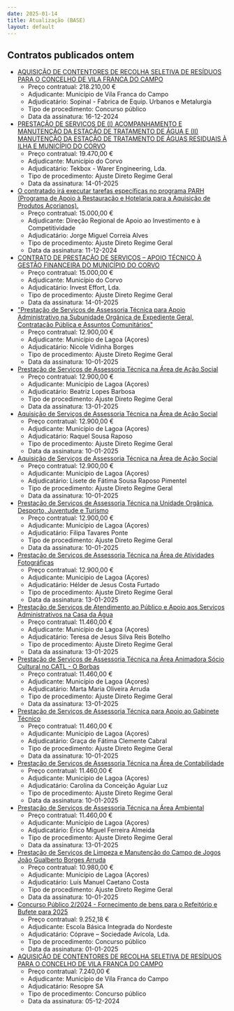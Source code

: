 ```yaml
---
date: 2025-01-14
title: Atualização (BASE)
layout: default
---
```

## Contratos publicados ontem

* [AQUISIÇÃO DE CONTENTORES DE RECOLHA SELETIVA DE RESÍDUOS PARA O CONCELHO DE VILA FRANCA DO CAMPO](https://www.base.gov.pt/Base4/pt/detalhe/?type=contratos&id=11159731)
  * Preço contratual: 218.210,00 €
  * Adjudicante: Município de Vila Franca do Campo
  * Adjudicatário: Sopinal - Fabrica de Equip. Urbanos e Metalurgia
  * Tipo de procedimento: Concurso público
  * Data da assinatura: 16-12-2024
* [PRESTAÇÃO DE SERVIÇOS DE (I) ACOMPANHAMENTO E MANUTENÇÃO DA ESTAÇÃO DE TRATAMENTO DE ÁGUA E (II) MANUTENÇÃO DA ESTAÇÃO DE TRATAMENTO DE ÁGUAS RESIDUAIS À ILHA E MUNICÍPIO DO CORVO](https://www.base.gov.pt/Base4/pt/detalhe/?type=contratos&id=11159319)
  * Preço contratual: 19.470,00 €
  * Adjudicante: Município do Corvo
  * Adjudicatário: Tekbox - Warer Engineering, Lda.
  * Tipo de procedimento: Ajuste Direto Regime Geral
  * Data da assinatura: 14-01-2025
* [O contratado irá executar tarefas específicas no programa PARH (Programa de Apoio à Restauração e Hotelaria para a Aquisição de Produtos Açorianos).](https://www.base.gov.pt/Base4/pt/detalhe/?type=contratos&id=11159598)
  * Preço contratual: 15.000,00 €
  * Adjudicante: Direção Regional de Apoio ao Investimento e à Competitividade
  * Adjudicatário: Jorge Miguel Correia Alves
  * Tipo de procedimento: Ajuste Direto Regime Geral
  * Data da assinatura: 11-12-2024
* [CONTRATO DE PRESTAÇÃO DE SERVIÇOS – APOIO TÉCNICO À GESTÃO FINANCEIRA DO MUNICÍPIO DO CORVO](https://www.base.gov.pt/Base4/pt/detalhe/?type=contratos&id=11159022)
  * Preço contratual: 15.000,00 €
  * Adjudicante: Município do Corvo
  * Adjudicatário: Invest Effort, Lda.
  * Tipo de procedimento: Ajuste Direto Regime Geral
  * Data da assinatura: 14-01-2025
* ["Prestação de Serviços de Assessoria Técnica para Apoio Administrativo na Subunidade Orgânica de Expediente Geral, Contratação Pública e Assuntos Comunitários"](https://www.base.gov.pt/Base4/pt/detalhe/?type=contratos&id=11160341)
  * Preço contratual: 12.900,00 €
  * Adjudicante: Município de Lagoa (Açores)
  * Adjudicatário: Nicole Vidinha Borges
  * Tipo de procedimento: Ajuste Direto Regime Geral
  * Data da assinatura: 10-01-2025
* [Prestação de Serviços de Assessoria Técnica na Área de Ação Social](https://www.base.gov.pt/Base4/pt/detalhe/?type=contratos&id=11160095)
  * Preço contratual: 12.900,00 €
  * Adjudicante: Município de Lagoa (Açores)
  * Adjudicatário: Beatriz Lopes Barbosa
  * Tipo de procedimento: Ajuste Direto Regime Geral
  * Data da assinatura: 13-01-2025
* [Aquisição de Serviços de Assessoria Técnica na Área de Ação Social](https://www.base.gov.pt/Base4/pt/detalhe/?type=contratos&id=11160466)
  * Preço contratual: 12.900,00 €
  * Adjudicante: Município de Lagoa (Açores)
  * Adjudicatário: Raquel Sousa Raposo
  * Tipo de procedimento: Ajuste Direto Regime Geral
  * Data da assinatura: 10-01-2025
* [Aquisição de Serviços de Assessoria Técnica na Área de Ação Social](https://www.base.gov.pt/Base4/pt/detalhe/?type=contratos&id=11160460)
  * Preço contratual: 12.900,00 €
  * Adjudicante: Município de Lagoa (Açores)
  * Adjudicatário: Lisete de Fátima Sousa Raposo Pimentel
  * Tipo de procedimento: Ajuste Direto Regime Geral
  * Data da assinatura: 10-01-2025
* [Prestação de Serviços de Assessoria Técnica na Unidade Orgânica, Desporto, Juventude e Turismo](https://www.base.gov.pt/Base4/pt/detalhe/?type=contratos&id=11160401)
  * Preço contratual: 12.900,00 €
  * Adjudicante: Município de Lagoa (Açores)
  * Adjudicatário: Filipa Tavares Ponte
  * Tipo de procedimento: Ajuste Direto Regime Geral
  * Data da assinatura: 10-01-2025
* [Prestação de Serviços de Assessoria Técnica na Área de Atividades Fotográficas](https://www.base.gov.pt/Base4/pt/detalhe/?type=contratos&id=11160279)
  * Preço contratual: 12.900,00 €
  * Adjudicante: Município de Lagoa (Açores)
  * Adjudicatário: Hélder de Jesus Costa Furtado
  * Tipo de procedimento: Ajuste Direto Regime Geral
  * Data da assinatura: 13-01-2025
* [Prestação de Serviços de Atendimento ao Público e Apoio aos Serviços Administrativos na Casa da Água](https://www.base.gov.pt/Base4/pt/detalhe/?type=contratos&id=11160415)
  * Preço contratual: 11.460,00 €
  * Adjudicante: Município de Lagoa (Açores)
  * Adjudicatário: Teresa de Jesus Silva Reis Botelho 
  * Tipo de procedimento: Ajuste Direto Regime Geral
  * Data da assinatura: 13-01-2025
* [Prestação de Serviços de Assessoria Técnica na Área Animadora Sócio Cultural no CATL - O Borbas](https://www.base.gov.pt/Base4/pt/detalhe/?type=contratos&id=11160377)
  * Preço contratual: 11.460,00 €
  * Adjudicante: Município de Lagoa (Açores)
  * Adjudicatário: Marta Maria Oliveira Arruda
  * Tipo de procedimento: Ajuste Direto Regime Geral
  * Data da assinatura: 13-01-2025
* [Prestação de Serviços de Assessoria Técnica para Apoio ao Gabinete Técnico](https://www.base.gov.pt/Base4/pt/detalhe/?type=contratos&id=11160471)
  * Preço contratual: 11.460,00 €
  * Adjudicante: Município de Lagoa (Açores)
  * Adjudicatário: Graça de Fátima Clemente Cabral
  * Tipo de procedimento: Ajuste Direto Regime Geral
  * Data da assinatura: 10-01-2025
* [Prestação de Serviços de Assessoria Técnica na Área de Contabilidade](https://www.base.gov.pt/Base4/pt/detalhe/?type=contratos&id=11160439)
  * Preço contratual: 11.460,00 €
  * Adjudicante: Município de Lagoa (Açores)
  * Adjudicatário: Carolina da Conceição Aguiar Luz
  * Tipo de procedimento: Ajuste Direto Regime Geral
  * Data da assinatura: 10-01-2025
* [Prestação de Serviços de Assessoria Técnica na Área Ambiental](https://www.base.gov.pt/Base4/pt/detalhe/?type=contratos&id=11160180)
  * Preço contratual: 11.460,00 €
  * Adjudicante: Município de Lagoa (Açores)
  * Adjudicatário: Érico Miguel Ferreira Almeida
  * Tipo de procedimento: Ajuste Direto Regime Geral
  * Data da assinatura: 13-01-2025
* [Prestação de Serviços de Limpeza e Manutenção do Campo de Jogos João Gualberto Borges Arruda](https://www.base.gov.pt/Base4/pt/detalhe/?type=contratos&id=11160340)
  * Preço contratual: 10.980,00 €
  * Adjudicante: Município de Lagoa (Açores)
  * Adjudicatário: Luís Manuel Caetano Costa 
  * Tipo de procedimento: Ajuste Direto Regime Geral
  * Data da assinatura: 10-01-2025
* [Concurso Público 2/2024 - Fornecimento de bens para o Refeitório e Bufete para 2025](https://www.base.gov.pt/Base4/pt/detalhe/?type=contratos&id=11158549)
  * Preço contratual: 9.252,18 €
  * Adjudicante: Escola Básica Integrada do Nordeste
  * Adjudicatário: Cóprave – Sociedade Avícola, Lda.
  * Tipo de procedimento: Concurso público
  * Data da assinatura: 01-01-2025
* [AQUISIÇÃO DE CONTENTORES DE RECOLHA SELETIVA DE RESÍDUOS PARA O CONCELHO DE VILA FRANCA DO CAMPO](https://www.base.gov.pt/Base4/pt/detalhe/?type=contratos&id=11159834)
  * Preço contratual: 7.240,00 €
  * Adjudicante: Município de Vila Franca do Campo
  * Adjudicatário: Resopre SA
  * Tipo de procedimento: Concurso público
  * Data da assinatura: 05-12-2024

